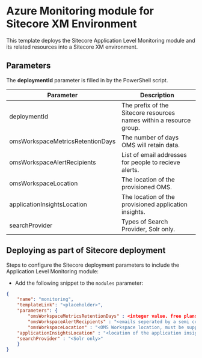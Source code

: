 # Azure Monitoring module for Sitecore XM Environment

This template deploys the Sitecore Application Level Monitoring module and its related resources into a Sitecore XM environment.

## Parameters

The **deploymentId** parameter is filled in by the PowerShell script.

| Parameter                                 | Description
--------------------------------------------|------------------------------------------------
| deploymentId                              | The prefix of the Sitecore resources names within a resource group. 
| omsWorkspaceMetricsRetentionDays          | The number of days OMS will retain data.
| omsWorkspaceAlertRecipients               | List of email addresses for people to recieve alerts. 
| omsWorkspaceLocation                      | The location of the provisioned OMS.
| applicationInsightsLocation               | The location of the provisioned application insights.
| searchProvider                            | Types of Search Provider, Solr only.

## Deploying as part of Sitecore deployment

Steps to configure the Sitecore deployment parameters to include the Application Level Monitoring module:

  * Add the following snippet to the `modules` parameter:

```JSON
{
    "name": "monitoring",
    "templateLink": "<placeholder>",
    "parameters": { 
        "omsWorkspaceMetricsRetentionDays" : <integer value. free plans are always 7, other plans comes with 31 by default>,
		"omsWorkspaceAlertRecipients" : "<emails seperated by a semi colon>",
		"omsWorkspaceLocation" : "<OMS Workspace location, must be supported by Azure>",
    "applicationInsightsLocation" : "<location of the application insight associated with Sitecore>",
    "searchProvider" : "<Solr only>"
    }
}
```